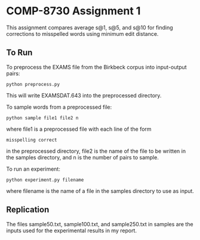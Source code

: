 COMP-8730 Assignment 1
======================

This assignment compares average s@1, s@5, and s@10 for finding corrections to misspelled words using minimum edit distance.

To Run
------
To preprocess the EXAMS file from the Birkbeck corpus into input-output pairs:

	python preprocess.py

This will write EXAMSDAT.643 into the preprocessed directory.

To sample words from a preprocessed file:

	python sample file1 file2 n

where file1 is a preprocessed file with each line of the form

	misspelling correct

in the preprocessed directory, file2 is the name of the file to be written in the samples directory, and n is the number of pairs to sample.

To run an experiment:

	python experiment.py filename

where filename is the name of a file in the samples directory to use as input.

Replication
-----------
The files sample50.txt, sample100.txt, and sample250.txt in samples are the inputs used for the experimental results in my report.
